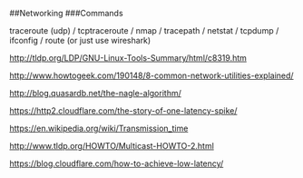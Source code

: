 ##Networking
###Commands

traceroute (udp) / tcptraceroute / nmap / tracepath / netstat / tcpdump / ifconfig / route (or just use wireshark)

http://tldp.org/LDP/GNU-Linux-Tools-Summary/html/c8319.htm

http://www.howtogeek.com/190148/8-common-network-utilities-explained/

http://blog.quasardb.net/the-nagle-algorithm/

https://http2.cloudflare.com/the-story-of-one-latency-spike/

https://en.wikipedia.org/wiki/Transmission_time

http://www.tldp.org/HOWTO/Multicast-HOWTO-2.html

https://blog.cloudflare.com/how-to-achieve-low-latency/
